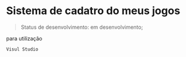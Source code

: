 # Sistema de cadatro do meus jogos

>Status  de desenvolvimento: em desenvolvimento;

para utilização 

```
Visul Studio
```
